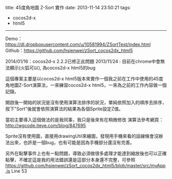 title: 45度角地圖 Z-Sort 實作
date: 2013-11-14 23:50:21
tags:
- cocos2d-x
- html5
---
Demo：https://dl.dropboxusercontent.com/u/10581994/ZSortTest/index.html
Github：https://github.com/hsienwei/zSort_cocos2dx_html5

2014/01/16：cocos2d-x 2.2.2已修正此問題
2013/11/24 : 目前在chrome中會無法顯示(火狐可以), 為cocos2d-x html5的bug

這個專案主要是以cocos2d-x html5版本來實作一個我之前在工作中使用的45度角地圖Z-Sort演算法，一來練習cocos2d-x html5，一來為之前的工作內容做一個記錄。

開啟後一開始的狀況是沒有使用演算法排序的狀況，單純依照加入的順序去排序，按下"Sort"後就會依照演算法的結果為各個Sprite設定Z值。

當初主要導入這個做法的是我同事，我只是後來有在稍微修改
演算法參考網頁：http://wgcode.iteye.com/blog/847695

Sprite沒有使用圖，直接用drawingUtil來繪圖，發現用手機來看的話線條會沒辦法出來，也許是一個bug，也有可能是因為手機部分還沒有完善。

另外在點擊事件上也有一點問題，導致必須做很多處理才能達到縮放後也可以正確點擊，不確定這是我的用法錯誤還是這部分本身還不完整，可參照 https://github.com/hsienwei/zSort_cocos2dx_html5/blob/master/src/myApp.js   Line 53